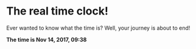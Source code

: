 # The real time clock!

Ever wanted to know what the time is? Well, your journey is about to end!

**The time is Nov 14, 2017, 09:38**